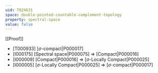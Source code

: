 ```yaml
---
uid: T024631
space: double-pointed-countable-complement-topology
property: spectral-space
value: false
---
```

[[Proof]]

* [T000933] [$\sigma$-compact|P000017]
* [I000175] [Spectral space|P000075] => [Compact|P000016]
* [I000009] [Compact|P000016] => [$\sigma$-Locally Compact|P000025]
* [I000005] [$\sigma$-Locally Compact|P000025] => [$\sigma$-compact|P000017]

